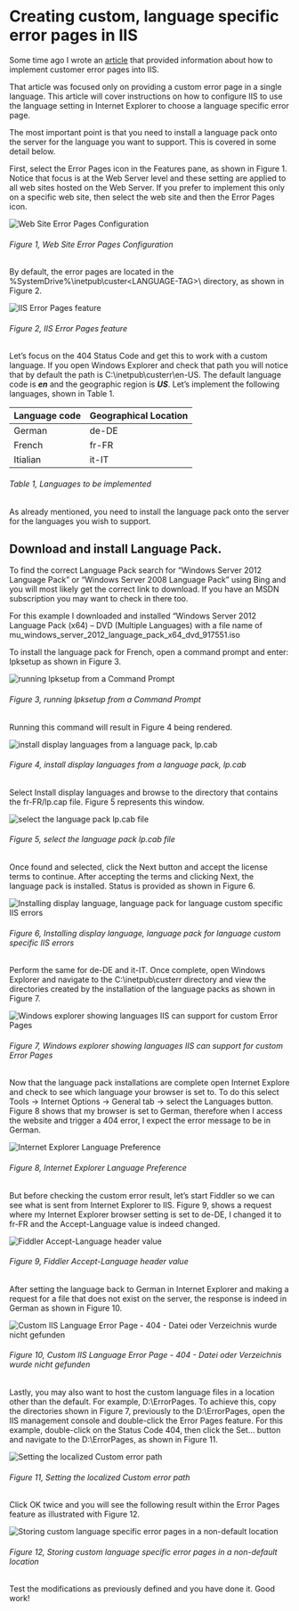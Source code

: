 # Creating custom, language specific error pages in IIS

Some time ago I wrote an [article][LINK1] that provided information about how to implement customer error pages into IIS.

That article was focused only on providing a custom error page in a single language.  This article will cover instructions on how to configure IIS to use the language setting in Internet Explorer to choose a language specific error page.

The most important point is that you need to install a language pack onto the server for the language you want to support.  This is covered in some detail below.

First, select the Error Pages icon in the Features pane, as shown in Figure 1.  Notice that focus is at the Web Server level and these setting are applied to all web sites hosted on the Web Server.  If you prefer to implement this only on a specific web site, then select the web site and then the Error Pages icon.

![Web Site Error Pages Configuration][FIGURE1]
###### Figure 1, Web Site Error Pages Configuration

By default, the error pages are located in the %SystemDrive%\inetpub\custer\<LANGUAGE-TAG>\ directory, as shown in Figure 2.

![IIS Error Pages feature][FIGURE2]
###### Figure 2, IIS Error Pages feature

Let’s focus on the 404 Status Code and get this to work with a custom language.  If you open Windows Explorer and check that path you will notice that by default the path is C:\inetpub\custerr\en-US.  The default language code is ***en*** and the geographic region is ***US***.  Let’s implement the following languages, shown in Table 1.

| Language code | Geographical Location |
| ------------- | --------------------- |
| German | de-DE |
| French | fr-FR |
| Itialian | it-IT |

###### Table 1, Languages to be implemented

As already mentioned, you need to install the language pack onto the server for the languages you wish to support.

## Download and install Language Pack. 

To find the correct Language Pack search for “Windows Server 2012 Language Pack” or “Windows Server 2008 Language Pack” using Bing and you will most likely get the correct link to download.  If you have an MSDN subscription you may want to check in there too. 

For this example I downloaded and installed “Windows Server 2012 Language Pack (x64) – DVD (Multiple Languages) with a file name of mu_windows_server_2012_language_pack_x64_dvd_917551.iso

To install the language pack for French, open a command prompt and enter: lpksetup as shown in Figure 3.

![running lpksetup from a Command Prompt][FIGURE3]
###### Figure 3, running lpksetup from a Command Prompt

Running this command will result in Figure 4 being rendered.

![install display languages from a language pack, lp.cab][FIGURE4]
###### Figure 4, install display languages from a language pack, lp.cab

Select Install display languages and browse to the directory that contains the fr-FR/lp.cap file.  Figure 5 represents this window.

![select the language pack lp.cab file ][FIGURE5]
###### Figure 5, select the language pack lp.cab file 

Once found and selected, click the Next button and accept the license terms to continue.  After accepting the terms and clicking Next, the language pack is installed.  Status is provided as shown in Figure 6.

![Installing display language, language pack for language custom specific IIS errors][FIGURE6]
###### Figure 6, Installing display language, language pack for language custom specific IIS errors

Perform the same for de-DE and it-IT.  Once complete, open Windows Explorer and navigate to the C:\inetpub\custerr directory and view the directories created by the installation of the language packs as shown in Figure 7.

![Windows explorer showing languages IIS can support for custom Error Pages][FIGURE7]
###### Figure 7, Windows explorer showing languages IIS can support for custom Error Pages

Now that the language pack installations are complete open Internet Explore and check to see which language your browser is set to.  To do this select Tools -> Internet Options -> General tab -> select the Languages button.  Figure 8 shows that my browser is set to German, therefore when I access the website and trigger a 404 error, I expect the error message to be in German.

![Internet Explorer Language Preference][FIGURE8]
###### Figure 8, Internet Explorer Language Preference

But before checking the custom error result, let’s start Fiddler so we can see what is sent from Internet Explorer to IIS.  Figure 9, shows a request where my Internet Explorer browser setting is set to de-DE, I changed it to fr-FR and the Accept-Language value is indeed changed.

![Fiddler Accept-Language header value][FIGURE9]
###### Figure 9, Fiddler Accept-Language header value

After setting the language back to German in Internet Explorer and making a request for a file that does not exist on the server, the response is indeed in German as shown in Figure 10.

![Custom IIS Language Error Page - 404 - Datei oder Verzeichnis wurde nicht gefunden][FIGURE10]
###### Figure 10, Custom IIS Language Error Page - 404 - Datei oder Verzeichnis wurde nicht gefunden

Lastly, you may also want to host the custom language files in a location other than the default.  For example, D:\ErrorPages.  To achieve this, copy the directories shown in Figure 7, previously to the D:\ErrorPages, open the IIS management console and double-click the Error Pages feature.
For this example, double-click on the Status Code 404, then click the Set… button and navigate to the D:\ErrorPages, as shown in Figure 11.

![Setting the localized Custom error path][FIGURE11]
###### Figure 11, Setting the localized Custom error path

Click OK twice and you will see the following result within the Error Pages feature as illustrated with Figure 12.

![Storing custom language specific error pages in a non-default location][FIGURE12]
###### Figure 12, Storing custom language specific error pages in a non-default location

Test the modifications as previously defined and you have done it.  Good work! 

[FIGURE1]: ../images/2013/msdn-0213.png "Figure 1, Web Site Error Pages Configuration"
[FIGURE2]: ../images/2013/msdn-0214.png "Figure 2, IIS Error Pages feature"
[FIGURE3]: ../images/2013/msdn-0215.png "Figure 3, running lpksetup from a Command Prompt"
[FIGURE4]: ../images/2013/msdn-0216.png "Figure 4, install display languages from a language pack, lp.cab"
[FIGURE5]: ../images/2013/msdn-0217.png "Figure 5, select the language pack lp.cab file "
[FIGURE6]: ../images/2013/msdn-0218.png "Figure 6, Installing display language, language pack for language custom specific IIS errors"
[FIGURE7]: ../images/2013/msdn-0219.png "Figure 7, Windows explorer showing languages IIS can support for custom Error Pages"
[FIGURE8]: ../images/2013/msdn-0220.png "Figure 8, Internet Explorer Language Preference"
[FIGURE9]: ../images/2013/msdn-0221.png "Figure 9, Fiddler Accept-Language header value"
[FIGURE10]: ../images/2013/msdn-0222.png "Figure 10, Custom IIS Language Error Page - 404 - Datei oder Verzeichnis wurde nicht gefunden"
[FIGURE11]: ../images/2013/msdn-0223.png "Figure 11, Setting the localized Custom error path"
[FIGURE12]: ../images/2013/msdn-0224.png "Figure 12, Storing custom language specific error pages in a non-default location"

[LINK1]: ../2012/2012-05-custom-error-pages-http-error-500-19-internal-server-error.md
